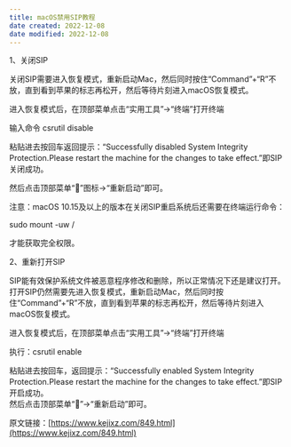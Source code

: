 ```yaml
---
title: macOS禁用SIP教程
date created: 2022-12-08
date modified: 2022-12-08
---
```


1、关闭SIP

关闭SIP需要进入恢复模式，重新启动Mac，然后同时按住“Command”+“R”不放，直到看到苹果的标志再松开，然后等待片刻进入macOS恢复模式。

进入恢复模式后，在顶部菜单点击“实用工具”→“终端”打开终端

输入命令 csrutil disable

粘贴进去按回车返回提示：“Successfully disabled System Integrity Protection.Please restart the machine for the changes to take effect.”即SIP关闭成功。

然后点击顶部菜单“”图标→“重新启动”即可。

注意：macOS 10.15及以上的版本在关闭SIP重启系统后还需要在终端运行命令：

sudo mount -uw /

才能获取完全权限。

2、重新打开SIP

SIP能有效保护系统文件被恶意程序修改和删除，所以正常情况下还是建议打开。打开SIP仍然需要先进入恢复模式，重新启动Mac，然后同时按住“Command”+“R”不放，直到看到苹果的标志再松开，然后等待片刻进入macOS恢复模式。

进入恢复模式后，在顶部菜单点击“实用工具”→“终端”打开终端

执行：csrutil enable

粘贴进去按回车，返回提示：“Successfully enabled System Integrity Protection.Please restart the machine for the changes to take effect.”即SIP开启成功。  
然后点击顶部菜单“”→“重新启动”即可。

原文链接：[https://www.kejixz.com/849.html](https://www.kejixz.com/849.html)
